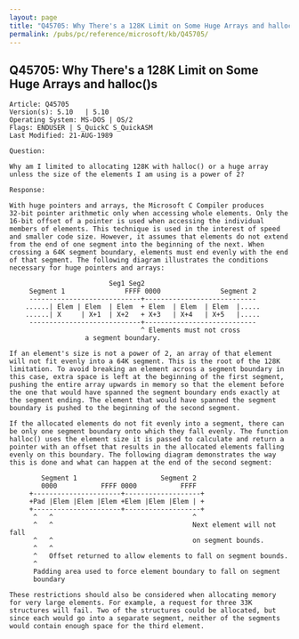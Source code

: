 ```yaml
---
layout: page
title: "Q45705: Why There's a 128K Limit on Some Huge Arrays and halloc()s"
permalink: /pubs/pc/reference/microsoft/kb/Q45705/
---
```


## Q45705: Why There's a 128K Limit on Some Huge Arrays and halloc()s

	Article: Q45705
	Version(s): 5.10   | 5.10
	Operating System: MS-DOS | OS/2
	Flags: ENDUSER | S_QuickC S_QuickASM
	Last Modified: 21-AUG-1989
	
	Question:
	
	Why am I limited to allocating 128K with halloc() or a huge array
	unless the size of the elements I am using is a power of 2?
	
	Response:
	
	With huge pointers and arrays, the Microsoft C Compiler produces
	32-bit pointer arithmetic only when accessing whole elements. Only the
	16-bit offset of a pointer is used when accessing the individual
	members of elements. This technique is used in the interest of speed
	and smaller code size. However, it assumes that elements do not extend
	from the end of one segment into the beginning of the next. When
	crossing a 64K segment boundary, elements must end evenly with the end
	of that segment. The following diagram illustrates the conditions
	necessary for huge pointers and arrays:
	
	                         Seg1 Seg2
	     Segment 1               FFFF 0000               Segment 2
	     ----------------------------+----------------------------
	    ......| Elem | Elem  | Elem  + Elem  | Elem  | Elem  |.....
	    ......| X     | X+1  | X+2   + X+3   | X+4   | X+5   |.....
	     ----------------------------+----------------------------
	                                 ^ Elements must not cross
	                   a segment boundary.
	
	If an element's size is not a power of 2, an array of that element
	will not fit evenly into a 64K segment. This is the root of the 128K
	limitation. To avoid breaking an element across a segment boundary in
	this case, extra space is left at the beginning of the first segment,
	pushing the entire array upwards in memory so that the element before
	the one that would have spanned the segment boundary ends exactly at
	the segment ending. The element that would have spanned the segment
	boundary is pushed to the beginning of the second segment.
	
	If the allocated elements do not fit evenly into a segment, there can
	be only one segment boundary onto which they fall evenly. The function
	halloc() uses the element size it is passed to calculate and return a
	pointer with an offset that results in the allocated elements falling
	evenly on this boundary. The following diagram demonstrates the way
	this is done and what can happen at the end of the second segment:
	
	        Segment 1                     Segment 2
	        0000           FFFF 0000           FFFF
	     +----------------------+-------------------+
	     +Pad |Elem |Elem |Elem +Elem |Elem |Elem | +
	     +----------------------+-------------------+
	      ^   ^                                   ^
	      ^   ^                                   Next element will not fall
	      ^   ^                                   on segment bounds.
	      ^   ^
	      ^   Offset returned to allow elements to fall on segment bounds.
	      ^
	      Padding area used to force element boundary to fall on segment
	      boundary
	
	These restrictions should also be considered when allocating memory
	for very large elements. For example, a request for three 33K
	structures will fail. Two of the structures could be allocated, but
	since each would go into a separate segment, neither of the segments
	would contain enough space for the third element.
